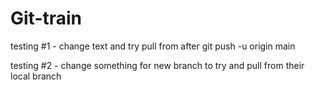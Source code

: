 # Git-train

testing #1 - change text and try pull from after git push -u origin main

testing #2 - change something for new branch to try and pull from their local branch
